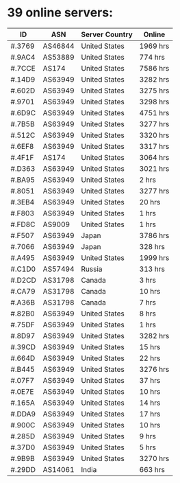# 39 online servers:

| ID | ASN | Server Country | Online |
| ------ | ------ | ------ | ------ |
| #.3769 | AS46844 | United States | 1969 hrs |
| #.9AC4 | AS53889 | United States | 774 hrs |
| #.7CCE | AS174 | United States | 7586 hrs |
| #.14D9 | AS63949 | United States | 3282 hrs |
| #.602D | AS63949 | United States | 3275 hrs |
| #.9701 | AS63949 | United States | 3298 hrs |
| #.6D9C | AS63949 | United States | 4751 hrs |
| #.7B5B | AS63949 | United States | 3277 hrs |
| #.512C | AS63949 | United States | 3320 hrs |
| #.6EF8 | AS63949 | United States | 3317 hrs |
| #.4F1F | AS174 | United States | 3064 hrs |
| #.D363 | AS63949 | United States | 3021 hrs |
| #.BA95 | AS63949 | United States | 2 hrs |
| #.8051 | AS63949 | United States | 3277 hrs |
| #.3EB4 | AS63949 | United States | 20 hrs |
| #.F803 | AS63949 | United States | 1 hrs |
| #.FD8C | AS9009 | United States | 1 hrs |
| #.F507 | AS63949 | Japan | 3786 hrs |
| #.7066 | AS63949 | Japan | 328 hrs |
| #.A495 | AS63949 | United States | 1999 hrs |
| #.C1D0 | AS57494 | Russia | 313 hrs |
| #.D2CD | AS31798 | Canada | 3 hrs |
| #.CA79 | AS31798 | Canada | 10 hrs |
| #.A36B | AS31798 | Canada | 7 hrs |
| #.82B0 | AS63949 | United States | 8 hrs |
| #.75DF | AS63949 | United States | 1 hrs |
| #.8D97 | AS63949 | United States | 3282 hrs |
| #.39CD | AS63949 | United States | 15 hrs |
| #.664D | AS63949 | United States | 22 hrs |
| #.B445 | AS63949 | United States | 3276 hrs |
| #.07F7 | AS63949 | United States | 37 hrs |
| #.0E7E | AS63949 | United States | 10 hrs |
| #.165A | AS63949 | United States | 14 hrs |
| #.DDA9 | AS63949 | United States | 17 hrs |
| #.900C | AS63949 | United States | 10 hrs |
| #.285D | AS63949 | United States | 9 hrs |
| #.37D0 | AS63949 | United States | 5 hrs |
| #.9B9B | AS63949 | United States | 3270 hrs |
| #.29DD | AS14061 | India | 663 hrs |

